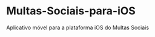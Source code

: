 Multas-Sociais-para-iOS
=======================

Aplicativo móvel para a plataforma iOS do Multas Sociais